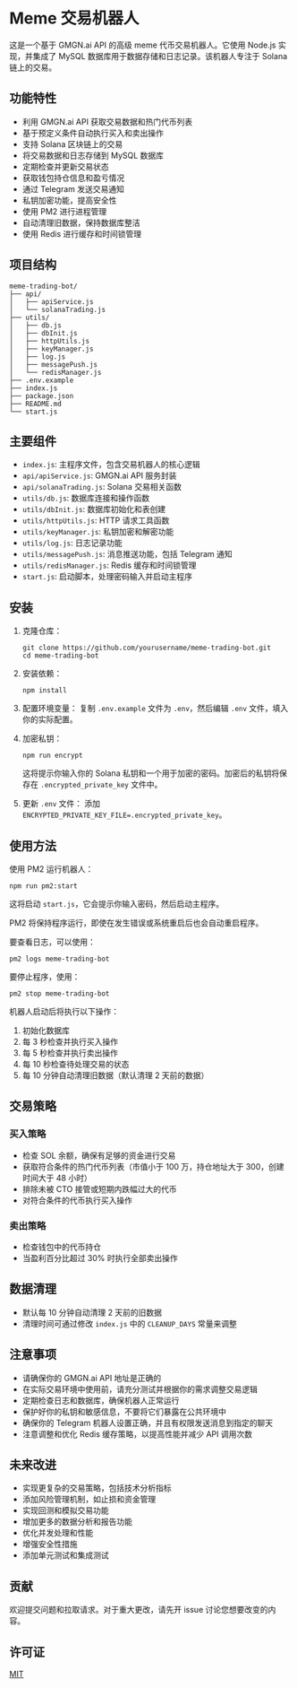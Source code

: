 # Meme 交易机器人

这是一个基于 GMGN.ai API 的高级 meme 代币交易机器人。它使用 Node.js 实现，并集成了 MySQL 数据库用于数据存储和日志记录。该机器人专注于 Solana 链上的交易。

## 功能特性

- 利用 GMGN.ai API 获取交易数据和热门代币列表
- 基于预定义条件自动执行买入和卖出操作
- 支持 Solana 区块链上的交易
- 将交易数据和日志存储到 MySQL 数据库
- 定期检查并更新交易状态
- 获取钱包持仓信息和盈亏情况
- 通过 Telegram 发送交易通知
- 私钥加密功能，提高安全性
- 使用 PM2 进行进程管理
- 自动清理旧数据，保持数据库整洁
- 使用 Redis 进行缓存和时间锁管理

## 项目结构

```
meme-trading-bot/
├── api/
│   ├── apiService.js
│   └── solanaTrading.js
├── utils/
│   ├── db.js
│   ├── dbInit.js
│   ├── httpUtils.js
│   ├── keyManager.js
│   ├── log.js
│   ├── messagePush.js
│   └── redisManager.js
├── .env.example
├── index.js
├── package.json
├── README.md
└── start.js
```

## 主要组件

- `index.js`: 主程序文件，包含交易机器人的核心逻辑
- `api/apiService.js`: GMGN.ai API 服务封装
- `api/solanaTrading.js`: Solana 交易相关函数
- `utils/db.js`: 数据库连接和操作函数
- `utils/dbInit.js`: 数据库初始化和表创建
- `utils/httpUtils.js`: HTTP 请求工具函数
- `utils/keyManager.js`: 私钥加密和解密功能
- `utils/log.js`: 日志记录功能
- `utils/messagePush.js`: 消息推送功能，包括 Telegram 通知
- `utils/redisManager.js`: Redis 缓存和时间锁管理
- `start.js`: 启动脚本，处理密码输入并启动主程序

## 安装

1. 克隆仓库：
   ```
   git clone https://github.com/yourusername/meme-trading-bot.git
   cd meme-trading-bot
   ```

2. 安装依赖：
   ```
   npm install
   ```

3. 配置环境变量：
   复制 `.env.example` 文件为 `.env`，然后编辑 `.env` 文件，填入你的实际配置。

4. 加密私钥：
   ```
   npm run encrypt
   ```
   这将提示你输入你的 Solana 私钥和一个用于加密的密码。加密后的私钥将保存在 `.encrypted_private_key` 文件中。

5. 更新 `.env` 文件：
   添加 `ENCRYPTED_PRIVATE_KEY_FILE=.encrypted_private_key`。

## 使用方法

使用 PM2 运行机器人：

```
npm run pm2:start
```

这将启动 `start.js`，它会提示你输入密码，然后启动主程序。

PM2 将保持程序运行，即使在发生错误或系统重启后也会自动重启程序。

要查看日志，可以使用：

```
pm2 logs meme-trading-bot
```

要停止程序，使用：

```
pm2 stop meme-trading-bot
```

机器人启动后将执行以下操作：

1. 初始化数据库
2. 每 3 秒检查并执行买入操作
3. 每 5 秒检查并执行卖出操作
4. 每 10 秒检查待处理交易的状态
5. 每 10 分钟自动清理旧数据（默认清理 2 天前的数据）

## 交易策略

### 买入策略
- 检查 SOL 余额，确保有足够的资金进行交易
- 获取符合条件的热门代币列表（市值小于 100 万，持仓地址大于 300，创建时间大于 48 小时）
- 排除未被 CTO 接管或短期内跌幅过大的代币
- 对符合条件的代币执行买入操作

### 卖出策略
- 检查钱包中的代币持仓
- 当盈利百分比超过 30% 时执行全部卖出操作

## 数据清理
- 默认每 10 分钟自动清理 2 天前的旧数据
- 清理时间可通过修改 `index.js` 中的 `CLEANUP_DAYS` 常量来调整

## 注意事项

- 请确保你的 GMGN.ai API 地址是正确的
- 在实际交易环境中使用前，请充分测试并根据你的需求调整交易逻辑
- 定期检查日志和数据库，确保机器人正常运行
- 保护好你的私钥和敏感信息，不要将它们暴露在公共环境中
- 确保你的 Telegram 机器人设置正确，并且有权限发送消息到指定的聊天
- 注意调整和优化 Redis 缓存策略，以提高性能并减少 API 调用次数

## 未来改进

- 实现更复杂的交易策略，包括技术分析指标
- 添加风险管理机制，如止损和资金管理
- 实现回测和模拟交易功能
- 增加更多的数据分析和报告功能
- 优化并发处理和性能
- 增强安全性措施
- 添加单元测试和集成测试

## 贡献

欢迎提交问题和拉取请求。对于重大更改，请先开 issue 讨论您想要改变的内容。

## 许可证

[MIT](https://choosealicense.com/licenses/mit/)